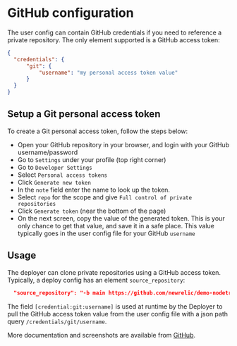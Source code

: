 # GitHub configuration

The user config can contain GitHub credentials if you need to reference a private repository. The only element supported is a GitHub access token:

```json
{
  "credentials": {
      "git": {
          "username": "my personal access token value"
      }
  }
}
```

## Setup a Git personal access token

To create a Git personal access token, follow the steps below:

* Open your GitHub repository in your browser, and login with your GitHub username/password
* Go to `Settings` under your profile (top right corner)
* Go to `Developer Settings`
* Select `Personal access tokens`
* Click `Generate new token`
* In the `note` field enter the name to look up the token.
* Select `repo` for the scope and give `Full control of private repositories`
* Click `Generate token` (near the bottom of the page)
* On the next screen, copy the value of the generated token. This is your only chance to get that value, and save it in a safe place. This value typically goes in the user config file for your GitHub `username`

## Usage

The deployer can clone private repositories using a GitHub access token. Typically, a deploy config has an element `source_repository`:

```json
  "source_repository": "-b main https://github.com/newrelic/demo-nodetron.git",
```

The field `[credential:git:username]` is used at runtime by the Deployer to pull the GitHub access token value from the user config file with a json path query `/credentials/git/username`.

More documentation and screenshots are available from [GitHub](https://docs.github.com/en/github/authenticating-to-github/creating-a-personal-access-token).